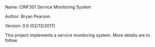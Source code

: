 Name: CINF301 Service Monitoring System

Author: Bryan Pearson

Version: 0.0 (02/13/2017)

This project implements a service monitoring system. More details are to follow.
